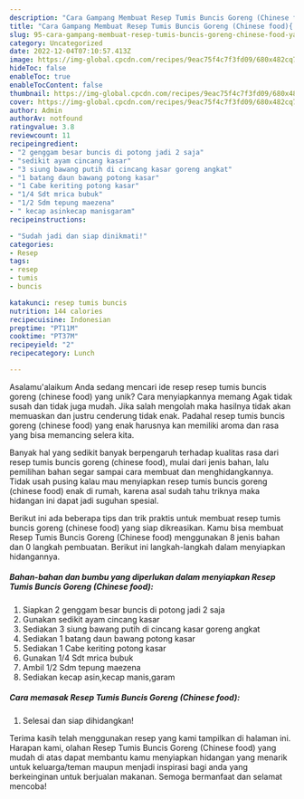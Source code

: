 ```yaml
---
description: "Cara Gampang Membuat Resep Tumis Buncis Goreng (Chinese food){ yang Menggugah Selera"
title: "Cara Gampang Membuat Resep Tumis Buncis Goreng (Chinese food){ yang Menggugah Selera"
slug: 95-cara-gampang-membuat-resep-tumis-buncis-goreng-chinese-food-yang-menggugah-selera
category: Uncategorized
date: 2022-12-04T07:10:57.413Z
image: https://img-global.cpcdn.com/recipes/9eac75f4c7f3fd09/680x482cq70/resep-tumis-buncis-goreng-chinese-food-foto-resep-utama.jpg
hideToc: false
enableToc: true
enableTocContent: false
thumbnail: https://img-global.cpcdn.com/recipes/9eac75f4c7f3fd09/680x482cq70/resep-tumis-buncis-goreng-chinese-food-foto-resep-utama.jpg
cover: https://img-global.cpcdn.com/recipes/9eac75f4c7f3fd09/680x482cq70/resep-tumis-buncis-goreng-chinese-food-foto-resep-utama.jpg
author: Admin
authorAv: notfound
ratingvalue: 3.8
reviewcount: 11
recipeingredient:
- "2 genggam besar buncis di potong jadi 2 saja"
- "sedikit ayam cincang kasar"
- "3 siung bawang putih di cincang kasar goreng angkat"
- "1 batang daun bawang potong kasar"
- "1 Cabe keriting potong kasar"
- "1/4 Sdt mrica bubuk"
- "1/2 Sdm tepung maezena"
- " kecap asinkecap manisgaram"
recipeinstructions:

- "Sudah jadi dan siap dinikmati!"
categories:
- Resep
tags:
- resep
- tumis
- buncis

katakunci: resep tumis buncis 
nutrition: 144 calories
recipecuisine: Indonesian
preptime: "PT11M"
cooktime: "PT37M"
recipeyield: "2"
recipecategory: Lunch

---
```



Asalamu'alaikum Anda sedang mencari ide resep resep tumis buncis goreng (chinese food) yang unik? Cara menyiapkannya memang Agak tidak susah dan tidak juga mudah. Jika salah mengolah maka hasilnya tidak akan memuaskan dan justru cenderung tidak enak. Padahal resep tumis buncis goreng (chinese food) yang enak harusnya kan memiliki aroma dan rasa yang bisa memancing selera kita.




Banyak hal yang sedikit banyak berpengaruh terhadap kualitas rasa dari resep tumis buncis goreng (chinese food), mulai dari jenis bahan, lalu pemilihan bahan segar sampai cara membuat dan menghidangkannya. Tidak usah pusing kalau mau menyiapkan resep tumis buncis goreng (chinese food) enak di rumah, karena asal sudah tahu triknya maka hidangan ini dapat jadi suguhan spesial.


Berikut ini ada beberapa tips dan trik praktis untuk membuat resep tumis buncis goreng (chinese food) yang siap dikreasikan. Kamu bisa membuat Resep Tumis Buncis Goreng (Chinese food) menggunakan 8 jenis bahan dan 0 langkah pembuatan. Berikut ini langkah-langkah dalam menyiapkan hidangannya.

<!--inarticleads1-->

##### Bahan-bahan dan bumbu yang diperlukan dalam menyiapkan Resep Tumis Buncis Goreng (Chinese food):

1. Siapkan 2 genggam besar buncis di potong jadi 2 saja
1. Gunakan sedikit ayam cincang kasar
1. Sediakan 3 siung bawang putih di cincang kasar goreng angkat
1. Sediakan 1 batang daun bawang potong kasar
1. Sediakan 1 Cabe keriting potong kasar
1. Gunakan 1/4 Sdt mrica bubuk
1. Ambil 1/2 Sdm tepung maezena
1. Sediakan  kecap asin,kecap manis,garam




<!--inarticleads2-->

##### Cara memasak Resep Tumis Buncis Goreng (Chinese food):


1. Selesai dan siap dihidangkan!



Terima kasih telah menggunakan resep yang kami tampilkan di halaman ini. Harapan kami, olahan Resep Tumis Buncis Goreng (Chinese food) yang mudah di atas dapat membantu kamu menyiapkan hidangan yang menarik untuk keluarga/teman maupun menjadi inspirasi bagi anda yang berkeinginan untuk berjualan makanan. Semoga bermanfaat dan selamat mencoba!

